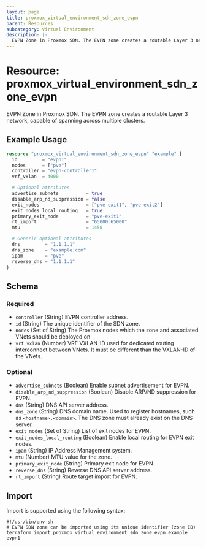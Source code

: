 ```yaml
---
layout: page
title: proxmox_virtual_environment_sdn_zone_evpn
parent: Resources
subcategory: Virtual Environment
description: |-
  EVPN Zone in Proxmox SDN. The EVPN zone creates a routable Layer 3 network, capable of spanning across multiple clusters.
---
```


# Resource: proxmox_virtual_environment_sdn_zone_evpn

EVPN Zone in Proxmox SDN. The EVPN zone creates a routable Layer 3 network, capable of spanning across multiple clusters.

## Example Usage

```terraform
resource "proxmox_virtual_environment_sdn_zone_evpn" "example" {
  id         = "evpn1"
  nodes      = ["pve"]
  controller = "evpn-controller1"
  vrf_vxlan  = 4000

  # Optional attributes
  advertise_subnets          = true
  disable_arp_nd_suppression = false
  exit_nodes                 = ["pve-exit1", "pve-exit2"]
  exit_nodes_local_routing   = true
  primary_exit_node          = "pve-exit1"
  rt_import                  = "65000:65000"
  mtu                        = 1450

  # Generic optional attributes
  dns         = "1.1.1.1"
  dns_zone    = "example.com"
  ipam        = "pve"
  reverse_dns = "1.1.1.1"
}
```

<!-- schema generated by tfplugindocs -->
## Schema

### Required

- `controller` (String) EVPN controller address.
- `id` (String) The unique identifier of the SDN zone.
- `nodes` (Set of String) The Proxmox nodes which the zone and associated VNets should be deployed on
- `vrf_vxlan` (Number) VRF VXLAN-ID used for dedicated routing interconnect between VNets. It must be different than the VXLAN-ID of the VNets.

### Optional

- `advertise_subnets` (Boolean) Enable subnet advertisement for EVPN.
- `disable_arp_nd_suppression` (Boolean) Disable ARP/ND suppression for EVPN.
- `dns` (String) DNS API server address.
- `dns_zone` (String) DNS domain name. Used to register hostnames, such as `<hostname>.<domain>`. The DNS zone must already exist on the DNS server.
- `exit_nodes` (Set of String) List of exit nodes for EVPN.
- `exit_nodes_local_routing` (Boolean) Enable local routing for EVPN exit nodes.
- `ipam` (String) IP Address Management system.
- `mtu` (Number) MTU value for the zone.
- `primary_exit_node` (String) Primary exit node for EVPN.
- `reverse_dns` (String) Reverse DNS API server address.
- `rt_import` (String) Route target import for EVPN.

## Import

Import is supported using the following syntax:

```shell
#!/usr/bin/env sh
# EVPN SDN zone can be imported using its unique identifier (zone ID)
terraform import proxmox_virtual_environment_sdn_zone_evpn.example evpn1
```
